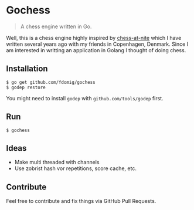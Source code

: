 # Gochess

> A chess engine written in Go.

Well, this is a chess engine highly inspired by [chess-at-nite][chess-at-nite] which I have written several years ago with my friends in Copenhagen, Denmark. Since I am interested in writting an application in Golang I thought of doing chess.

## Installation

```
$ go get github.com/fdomig/gochess
$ godep restore
```

You might need to install `godep` with `github.com/tools/godep` first.

## Run

```
$ gochess
```

## Ideas

* Make multi threaded with channels
* Use zobrist hash vor repetitions, score cache, etc. 

## Contribute 

Feel free to contribute and fix things via GitHub Pull Requests.

[chess-at-nite]: https://github.com/fdomig/chess-at-nite